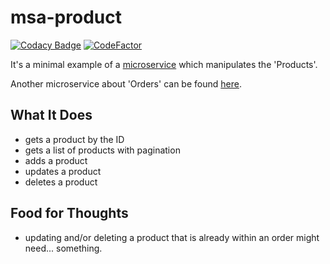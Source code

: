 # msa-product

[![Codacy Badge](https://api.codacy.com/project/badge/Grade/b805b94734424217bc0a82e8d96ecdf5)](https://app.codacy.com/gh/Attacktive/msa-product?utm_source=github.com&utm_medium=referral&utm_content=Attacktive/msa-product&utm_campaign=Badge_Grade)
[![CodeFactor](https://www.codefactor.io/repository/github/attacktive/msa-product/badge)](https://www.codefactor.io/repository/github/attacktive/msa-product)

It's a minimal example of a [microservice](https://en.wikipedia.org/wiki/Microservices) which manipulates the 'Products'.

Another microservice about 'Orders' can be found [here](https://github.com/Attacktive/msa-order).

## What It Does

- gets a product by the ID
- gets a list of products with pagination
- adds a product
- updates a product
- deletes a product

## Food for Thoughts

- updating and/or deleting a product that is already within an order might need... something.
